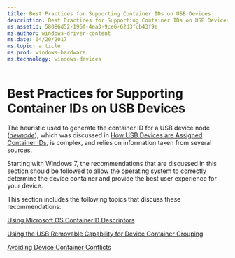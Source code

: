 ```yaml
---
title: Best Practices for Supporting Container IDs on USB Devices
description: Best Practices for Supporting Container IDs on USB Devices
ms.assetid: 58086d52-196f-4ea3-9ce6-62d3fcb43f9e
ms.author: windows-driver-content
ms.date: 04/20/2017
ms.topic: article
ms.prod: windows-hardware
ms.technology: windows-devices
---
```


# Best Practices for Supporting Container IDs on USB Devices


The heuristic used to generate the container ID for a USB device node ([*devnode*](https://msdn.microsoft.com/library/windows/hardware/ff556277#wdkgloss-devnode)), which was discussed in [How USB Devices are Assigned Container IDs](how-usb-devices-are-assigned-container-ids.md), is complex, and relies on information taken from several sources.

Starting with Windows 7, the recommendations that are discussed in this section should be followed to allow the operating system to correctly determine the device container and provide the best user experience for your device.

This section includes the following topics that discuss these recommendations:

[Using Microsoft OS ContainerID Descriptors](using-microsoft-os-containerid-descriptors.md)

[Using the USB Removable Capability for Device Container Grouping](using-the-usb-removable-capability-for-device-container-grouping.md)

[Avoiding Device Container Conflicts](avoiding-device-container-conflicts.md)

 

 





